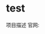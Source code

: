 <!--
 * @Author: your name
 * @Date: 2022-02-22 23:24:58
 * @LastEditTime: 2022-02-23 23:45:25
 * @LastEditors: your name
 * @Description: 打开koroFileHeader查看配置 进行设置: https://github.com/OBKoro1/koro1FileHeader/wiki/%E9%85%8D%E7%BD%AE
 * @FilePath: \test-main\README.md
-->
# test
项目描述
官网:
